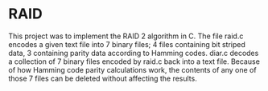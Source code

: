 # RAID

This project was to implement the RAID 2 algorithm in C. The file raid.c encodes a given text file into 7 binary files; 4 files containing bit striped data, 3 containing parity data according to Hamming codes. diar.c decodes a collection of 7 binary files encoded by raid.c back into a text file. Because of how Hamming code parity calculations work, the contents of any one of those 7 files can be deleted without affecting the results.